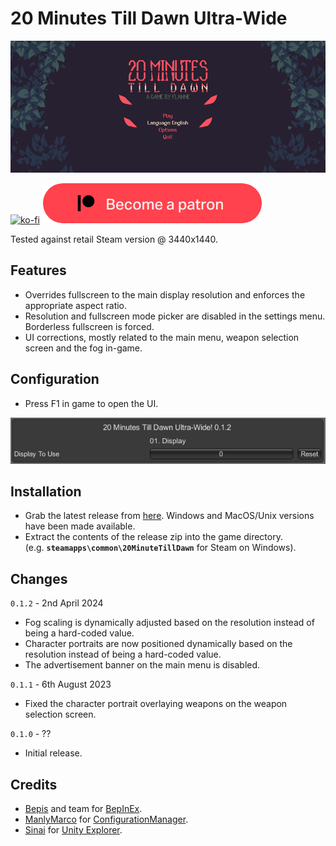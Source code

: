 # 20 Minutes Till Dawn Ultra-Wide

![Game Logo](display.png)<br>

[![ko-fi](https://ko-fi.com/img/githubbutton_sm.svg)](https://ko-fi.com/F2F2DI3WA) [![patreon](../patreon.png)](https://www.patreon.com/p1xel8ted)

Tested against retail Steam version @ 3440x1440.

## Features
- Overrides fullscreen to the main display resolution and enforces the appropriate aspect ratio.
- Resolution and fullscreen mode picker are disabled in the settings menu. Borderless fullscreen is forced.
- UI corrections, mostly related to the main menu, weapon selection screen and the fog in-game.

## Configuration
- Press F1 in game to open the UI.

![Settings](settings.png)<br>

## Installation
- Grab the latest release from [here](https://github.com/p1xel8ted/UltrawideFixes/releases/tag/20MinutesTillDawn). Windows and MacOS/Unix versions have been made available.
- Extract the contents of the release zip into the game directory.<br />(e.g. **`steamapps\common\20MinuteTillDawn`** for Steam on Windows).

## Changes

`0.1.2` - 2nd April 2024
- Fog scaling is dynamically adjusted based on the resolution instead of being a hard-coded value.
- Character portraits are now positioned dynamically based on the resolution instead of being a hard-coded value.
- The advertisement banner on the main menu is disabled.

`0.1.1` - 6th August 2023
- Fixed the character portrait overlaying weapons on the weapon selection screen.

`0.1.0` - ??
- Initial release.

## Credits
- [Bepis](https://github.com/bbepis) and team for [BepInEx](https://github.com/BepInEx/BepInEx).
- [ManlyMarco](https://github.com/ManlyMarco) for [ConfigurationManager](https://github.com/BepInEx/BepInEx.ConfigurationManager).
- [Sinai]() for [Unity Explorer](https://github.com/sinai-dev/UnityExplorer).